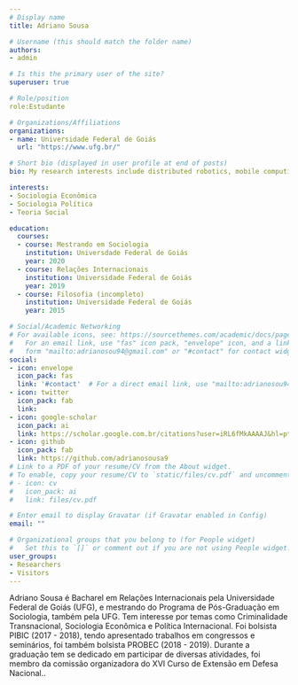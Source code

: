 ```yaml
---
# Display name
title: Adriano Sousa

# Username (this should match the folder name)
authors:
- admin

# Is this the primary user of the site?
superuser: true

# Role/position
role:Estudante

# Organizations/Affiliations
organizations:
- name: Universidade Federal de Goiás
  url: "https://www.ufg.br/"

# Short bio (displayed in user profile at end of posts)
bio: My research interests include distributed robotics, mobile computing and programmable matter.

interests:
- Sociologia Econômica
- Sociologia Política
- Teoria Social

education:
  courses:
  - course: Mestrando em Sociologia
    institution: Universdade Federal de Goiás
    year: 2020
  - course: Relações Internacionais
    institution: Universidade Federal de Goiás  
    year: 2019
  - course: Filosofia (incompleto)
    institution: Universidade Federal de Goiás
    year: 2015

# Social/Academic Networking
# For available icons, see: https://sourcethemes.com/academic/docs/page-builder/#icons
#   For an email link, use "fas" icon pack, "envelope" icon, and a link in the
#   form "mailto:adrianosou94@gmail.com" or "#contact" for contact widget.
social:
- icon: envelope
  icon_pack: fas
  link: '#contact'  # For a direct email link, use "mailto:adrianosou94@gmail.com".
- icon: twitter
  icon_pack: fab
  link: 
- icon: google-scholar
  icon_pack: ai
  link: https://scholar.google.com.br/citations?user=iRL6fMkAAAAJ&hl=pt-BR
- icon: github
  icon_pack: fab
  link: https://github.com/adrianosousa9
# Link to a PDF of your resume/CV from the About widget.
# To enable, copy your resume/CV to `static/files/cv.pdf` and uncomment the lines below.
# - icon: cv
#   icon_pack: ai
#   link: files/cv.pdf

# Enter email to display Gravatar (if Gravatar enabled in Config)
email: ""

# Organizational groups that you belong to (for People widget)
#   Set this to `[]` or comment out if you are not using People widget.
user_groups:
- Researchers
- Visitors
---
```


Adriano Sousa é Bacharel em Relações Internacionais pela Universidade Federal de Goiás (UFG), e mestrando do Programa de Pós-Graduação em Sociologia, também pela UFG. Tem interesse por temas como Criminalidade Transnacional, Sociologia Econômica e Política Internacional. Foi bolsista PIBIC (2017 - 2018), tendo apresentado trabalhos em congressos e seminários, foi também bolsista PROBEC (2018 - 2019). Durante a graduação tem se dedicado em participar de diversas atividades, foi membro da comissão organizadora do XVI Curso de Extensão em Defesa Nacional..

